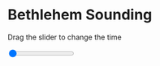<h1>Bethlehem Sounding</h1>
<p>Drag the slider to change the time</p>

<div class="slidecontainer">
<input oninput='setImage(this)' class="slider" type="range" min="0" max="9" value="0" step="1" />
<img id='img'/>
</div>

<script>
var img = document.getElementById('img');
var img_array = ['/assets/images/skwt/skd_bet_wrfout_d01_2020-05-19_12:00:00.png',
'/assets/images/skwt/skd_bet_wrfout_d01_2020-05-19_18:00:00.png',
'/assets/images/skwt/skd_bet_wrfout_d01_2020-05-20_00:00:00.png',
'/assets/images/skwt/skd_bet_wrfout_d01_2020-05-20_06:00:00.png',
'/assets/images/skwt/skd_bet_wrfout_d01_2020-05-20_12:00:00.png',
'/assets/images/skwt/skd_bet_wrfout_d01_2020-05-20_18:00:00.png',
'/assets/images/skwt/skd_bet_wrfout_d01_2020-05-21_00:00:00.png',
'/assets/images/skwt/skd_bet_wrfout_d01_2020-05-21_06:00:00.png',
'/assets/images/skwt/skd_bet_wrfout_d01_2020-05-21_12:00:00.png',];
function setImage(obj)
{
        var value = obj.value;
        img.src = img_array[value];

}
</script>
